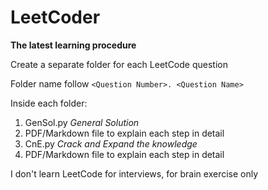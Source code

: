 # LeetCoder

**The latest learning procedure**

Create a separate folder for each LeetCode question

Folder name follow `<Question Number>. <Question Name>`

Inside each folder:
   1. GenSol.py *General Solution*
   2. PDF/Markdown file to explain each step in detail
   3. CnE.py *Crack and Expand the knowledge*
   4. PDF/Markdown file to explain each step in detail

I don't learn LeetCode for interviews, for brain exercise only